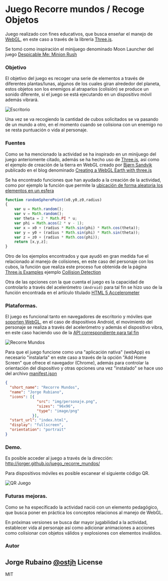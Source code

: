 # Juego Recorre mundos / Recoge Objetos

Juego realizado con fines educativos, que busca enseñar el manejo de [WebGL], en este caso a través de la librería [Three.js].

Se tomó como inspiración el minijuego denominado Moon Launcher del juego [Despicable Me: Minion Rush]

### Objetivo

El objetivo del juego es recoger una serie de elementos a través de diferentes plantas/lunas, algunos de los cuales giran alrededor del planeta, estos objetos son los enemigos al atraparlos (colisión) se produce un sonido diferente, sí el juego se está ejecutando en un dispositivo móvil además vibrará.

![Escritorio](https://dl.dropboxusercontent.com/u/181689/imgGame/screen01.png)

Una vez se va recogiendo la cantidad de cubos solicitados se va pasando de un mundo a otro, en el momento cuando se colisiona con un enemigo no se resta puntuación o vida al personaje.

### Fuentes

Como se ha mencionado la actividad se ha inspirado en un minijuego del juego anteriomente citado, además se ha hecho uso de [Three.js], así como el ejemplo de creación de la tierra en WebGL creado por [Bjørn Sandvik] publicado en el blog denominado [Creating a WebGL Earth with three.js]

Se ha encontrado funciones que han ayudado a la creación de la actividad, como por ejemplo la función que permite la [ubicación de forma aleatoria los elementos en un esfera]

```javascript
function randomSpherePoint(x0,y0,z0,radius)
{
	var u = Math.random();
	var v = Math.random();
	var theta = 2 * Math.PI * u;
	var phi = Math.acos(2 * v - 1);
	var x = x0 + (radius * Math.sin(phi) * Math.cos(theta));
	var y = y0 + (radius * Math.sin(phi) * Math.sin(theta));
	var z = z0 + (radius * Math.cos(phi));
	return [x,y,z];
}
```

Otro de los ejemplos encontrados y que ayudó en gran medida fue el relacionado al manejo de colisiones, en este caso del personaje con los cubos, la función que realiza este proceso fue obtenida de la página [Three.js Examples] ejemplo [Collision Detection]

Otra de las opciones con la que cuenta el juego es la capacidad de controlarlo a través del acelerómetro ```(Android)``` para tal fin se hizo uso de la función encontrada en el artículo títulado [HTML 5 Accelerometer]

### Plataformas.

El juego es funcional tanto en navegadores de escritorio y móviles que [soporten WebGL], en el caso de dispositivos Android, el movimiento del personaje se realiza  a través del acelerómetro y además el dispositivo vibra, en este caso haciendo uso de la [API correspondiente para tal fin]

![Recorre Mundos](https://dl.dropboxusercontent.com/u/181689/imgGame/screen02.png)

Para que el juego funcione como una "aplicación nativa" (webApp) es necesario "instalarla" en este caso a través de la opción "Add Home Screen" que ofrece el navegador (Chrome), además para controlar la orientación del dispositivo y otras opciones una vez "instalado" se hace uso del archivo [manifest.json]

```json
{
  "short_name": "Recorre Mundos",
  "name": "Jorge Rubiano",  
  "icons": [{
              "src": "img/personaje.png",
              "sizes": "96x96",
              "type": "image/png"
            }],
  "start_url": "index.html",
  "display": "fullscreen",
  "orientation": "portrait"
}
```

### Demo.

Es posible acceder al juego a través de la dirección: http://jorger.github.io/juego_recorre_mundos/

Para dispositivos móviles es posible escanear el siguiente código QR.

![QR Juego](https://dl.dropboxusercontent.com/u/181689/imgGame/qrJuego.png)

### Futuras mejoras.

Como se ha específicado la actividad nació con un elemento pedagógico, que busca poner en práctica los conceptos relacionos al manejo de WebGL.

En próximas versiones se busca dar mayor jugabilidad a la actividad, establecer vida al personaje así como adicionar animaciones a acciones como colisionar con objetos válidos y explosiones con elementos inválidos.

### Autor
Jorge Rubaino [@ostjh]
License
----
MIT

[Despicable Me: Minion Rush]:http://www.dmthegame.com/?section=home
[Bjørn Sandvik]:https://github.com/turban
[Creating a WebGL Earth with three.js]:http://blog.thematicmapping.org/2013/09/creating-webgl-earth-with-threejs.html
[Three.js]:http://threejs.org/
[WebGL]:https://www.khronos.org/webgl/wiki/Main_Page
[Three.js Examples]:https://stemkoski.github.io/Three.js/index.html
[Collision Detection]:https://stemkoski.github.io/Three.js/index.html#collision-detection
[HTML 5 Accelerometer]:http://juur.link/2011/02/html-5-accelerometer/
[soporten WebGL]:http://caniuse.com/#feat=webgl
[API correspondiente para tal fin]:http://davidwalsh.name/demo/vibrate.php
[manifest.json]:https://developers.google.com/web/updates/2014/11/Support-for-installable-web-apps-with-webapp-manifest-in-chrome-38-for-Android
[ubicación de forma aleatoria los elementos en un esfera]:http://stackoverflow.com/a/15048260
[@ostjh]:https://twitter.com/ostjh
